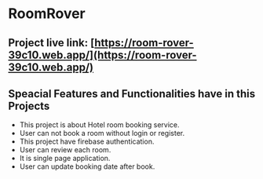 # RoomRover

## Project live link: [https://room-rover-39c10.web.app/](https://room-rover-39c10.web.app/)


## Speacial Features and Functionalities have in this Projects

* This project is about Hotel room booking service.
* User can not book a room without login or register.
* This project have firebase authentication.
* User can review each room.
* It is single page application.
* User can update booking date after book.